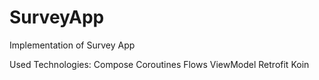 # SurveyApp
Implementation of Survey App

Used Technologies:
  Compose
  Coroutines
  Flows
  ViewModel
  Retrofit
  Koin
